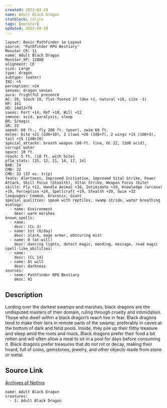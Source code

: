 ```yaml
---
created: 2023-04-28
name: Adult Black Dragon
statblock: inline
tags: [monster]
updated: 2023-04-28
---
```

```statblock
layout: Basic Pathfinder 1e Layout
source: "Pathfinder RPG Bestiary"
Monster_CR: 11
name: Adult Black Dragon
Monster_XP: 12800
alignment: CE
size: Large
type: dragon
subtype: (water)
INI: +5
perception: +24
senses: dragon senses
aura: frightful presence
AC: 28, touch 10, flat-footed 27 (dex +1, natural +18, size -1)
HP: 161
HD: 14d12+70
saves: Fort +14, Ref +10, Will +12
immune: acid, paralysis, sleep
DR: 5/magic
SR: 22
speed: 60 ft., fly 200 ft. (poor), swim 60 ft.
melee: bite +21 (2d6+10), 2 claws +20 (1d8+7), 2 wings +15 (1d6+3), tail +15 (1d8+10)
special_attacks: breath weapon (80-ft. line, DC 22, 12d6 acid), corrupt water
space: 10 ft.
reach: 5 ft. (10 ft. with bite)
pf1e_stats: [25, 12, 21, 14, 17, 14]
BAB: 14
CMB: 22
CMD: 33 (37 vs. trip)
feats: Alertness, Improved Initiative, Improved Vital Strike, Power Attack, Skill Focus (Stealth), Vital Strike, Weapon Focus (bite)
skills: Fly +12, Handle Animal +16, Intimidate +19, Knowledge (arcana) +19, Perception +24, Spellcraft +19, Stealth +20, Swim +32
languages: Common, Draconic, Giant
special_qualities: speak with reptiles, swamp stride, water breathing
ecology:
  - name: Environment
    desc: warm marshes
known_spells:
  - name:
    desc: (CL 3)
  - name: 1st (6/day)
    desc: alarm, mage armor, obscuring mist
  - name: 0 (at-will)
    desc: dancing lights, detect magic, mending, message, read magic
spell-like_abilities:
  - name:
    desc: (CL 14)
  - name: At will
    desc: darkness
sources:
  - name: Pathfinder RPG Bestiary
    desc: 92
```
## Description
Lording over the darkest swamps and marshes, black dragons are the undisputed masters of their domain, ruling through cruelty and intimidation. Those who dwell within a black dragon’s reach live in fear. Black dragons tend to make their lairs in remote parts of the swamp, preferably in caves at the bottom of dark and fetid pools. Inside, they pile up their filthy treasure and sleep amid the roots and muck. Black dragons prefer their food a bit rotten and will often allow a meal to sit in a pool for days before consuming it. Black dragons prefer treasures that do not rot or decay, making their hoard, full of coins, gemstones, jewelry, and other objects made from stone or metal.
## Source Link
[Archives of Nethys](https://aonprd.com/MonsterDisplay.aspx?ItemName=Adult%20Black%20Dragon)
```encounter-table
name: Adult Black Dragon
creatures:
  - 1: Adult Black Dragon
```
